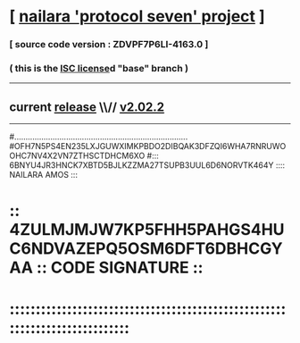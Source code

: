 
# [ [nailara 'protocol seven' project](http://nailara.network/) ]

### [ source code version : ZDVPF7P6LI-4163.0 ]

### ( this is the [ISC license](license)d "base" branch )
---
## current [release](https://github.com/nailara-technologies/protocol-7/releases) \\\\// [v2.02.2](https://github.com/nailara-technologies/protocol-7/releases/tag/v2.02.2)
---

#.............................................................................
#OFH7N5PS4EN235LXJGUWXIMKPBDO2DIBQAK3DFZQI6WHA7RNRUWOOHC7NV4X2VN7ZTHSCTDHCM6XO
#::: 6BNYU4JR3HNCK7XBTD5BJLKZZMA27TSUPB3UUL6D6NORVTK464Y :::: NAILARA AMOS :::
# :: 4ZULMJMJW7KP5FHH5PAHGS4HUC6NDVAZEPQ5OSM6DFT6DBHCGYAA :: CODE SIGNATURE ::
# ::::::::::::::::::::::::::::::::::::::::::::::::::::::::::::::::::::::::::::

